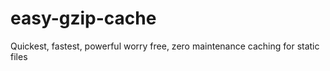 # easy-gzip-cache
Quickest, fastest, powerful worry free, zero maintenance caching for static files
